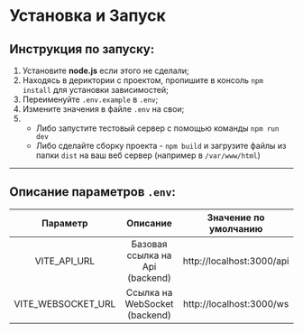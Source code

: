 # Установка и Запуск

## **Инструкция по запуску:**

1. Установите **node.js** если этого не сделали;
2. Находясь в дериктории с проектом, пропишите в консоль `npm install` для установки зависимостей;
3. Переименуйте `.env.example` в `.env`;
4. Измените значения в файле `.env` на свои;
5.
   * Либо запустите тестовый сервер с помощью команды `npm run dev`
   * Либо сделайте сборку проекта - `npm build` и загрузите файлы из папки `dist` на ваш веб сервер (например в `/var/www/html`)

***

## **Описание параметров `.env`:**

<table data-full-width="true"><thead><tr><th align="center">Параметр</th><th align="center">Описание</th><th align="center">Значение по умолчанию</th></tr></thead><tbody><tr><td align="center">VITE_API_URL</td><td align="center">Базовая ссылка на Api (backend)</td><td align="center">http://localhost:3000/api</td></tr><tr><td align="center">VITE_WEBSOCKET_URL</td><td align="center">Ссылка на WebSocket (backend)</td><td align="center">http://localhost:3000/ws</td></tr></tbody></table>
